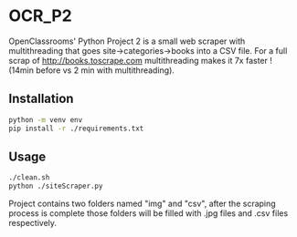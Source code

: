 # OCR_P2

OpenClassrooms' Python Project 2 is a small web scraper with multithreading that goes site->categories->books into a CSV file.
For a full scrap of http://books.toscrape.com multithreading makes it 7x faster ! (14min before vs 2 min with multithreading).

## Installation

```bash
python -m venv env
pip install -r ./requirements.txt
```

## Usage

```bash
./clean.sh
python ./siteScraper.py
```
Project contains two folders named "img" and "csv", after the scraping process is complete those folders will be filled with .jpg files and .csv files respectively.
